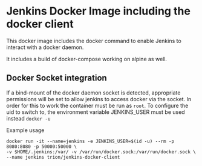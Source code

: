 # Jenkins Docker Image including the docker client
This docker image includes the docker command to enable Jenkins to interact with a docker daemon.

It includes a build of docker-compose working on alpine as well.

## Docker Socket integration

If a bind-mount of the docker daemon socket is detected, appropriate permissions will be set to allow jenkins to access docker via the socket.
In order for this to work the container must be run as `root`.
To configure the uid to switch to, the environment variable JENKINS_USER must be used instead `docker -u`

Example usage

```
docker run -it --name=jenkins -e JENKINS_USER=$(id -u) --rm -p 8080:8080 -p 50000:50000 \
-v $HOME/.jenkins:/var/ -v /var/run/docker.sock:/var/run/docker.sock \
--name jenkins trion/jenkins-docker-client
```
